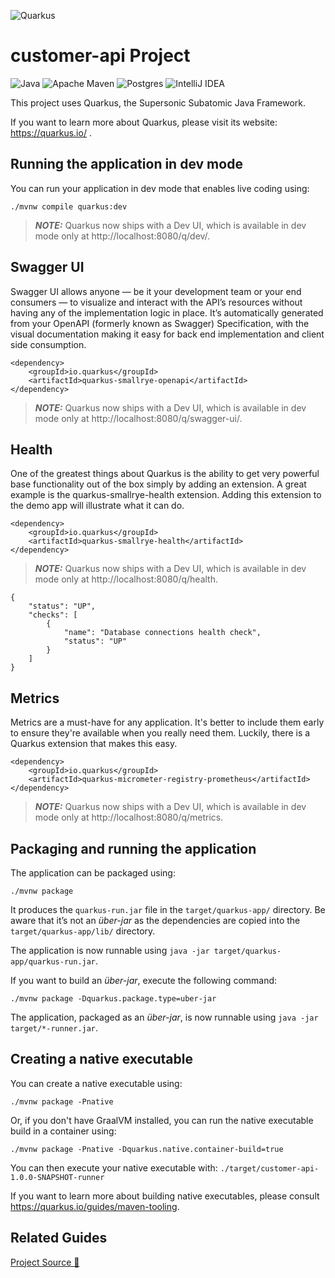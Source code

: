 ![Quarkus](https://camo.githubusercontent.com/62d4f160c458785b41aa5961dbf35295843fd582cb7a931e962c77d295bd23f9/68747470733a2f2f64657369676e2e6a626f73732e6f72672f717561726b75732f6c6f676f2f66696e616c2f504e472f717561726b75735f6c6f676f5f686f72697a6f6e74616c5f7267625f3132383070785f64656661756c742e706e672367682d6c696768742d6d6f64652d6f6e6c79)




# customer-api Project
![Java](https://img.shields.io/badge/java-%23ED8B00.svg?style=for-the-badge&logo=java&logoColor=white)
![Apache Maven](https://img.shields.io/badge/Apache%20Maven-C71A36?style=for-the-badge&logo=Apache%20Maven&logoColor=white)
![Postgres](https://img.shields.io/badge/postgres-%23316192.svg?style=for-the-badge&logo=postgresql&logoColor=white)
![IntelliJ IDEA](https://img.shields.io/badge/IntelliJIDEA-000000.svg?style=for-the-badge&logo=intellij-idea&logoColor=white)

This project uses Quarkus, the Supersonic Subatomic Java Framework.

If you want to learn more about Quarkus, please visit its website: https://quarkus.io/ .

## Running the application in dev mode

You can run your application in dev mode that enables live coding using:
```shell script
./mvnw compile quarkus:dev
```

> **_NOTE:_**  Quarkus now ships with a Dev UI, which is available in dev mode only at http://localhost:8080/q/dev/.

## Swagger UI

Swagger UI allows anyone — be it your development team or your end consumers — to visualize and interact with the API’s resources without having any of the implementation logic in place. It’s automatically generated from your OpenAPI (formerly known as Swagger) Specification, with the visual documentation making it easy for back end implementation and client side consumption.

```shell script
<dependency>
    <groupId>io.quarkus</groupId>
    <artifactId>quarkus-smallrye-openapi</artifactId>
</dependency>
```

> **_NOTE:_**  Quarkus now ships with a Dev UI, which is available in dev mode only at http://localhost:8080/q/swagger-ui/.


## Health

One of the greatest things about Quarkus is the ability to get very powerful base functionality out of the box simply by adding an extension. A great example is the quarkus-smallrye-health extension. Adding this extension to the demo app will illustrate what it can do.
```shell script
<dependency>
    <groupId>io.quarkus</groupId>
    <artifactId>quarkus-smallrye-health</artifactId>
</dependency>
```

> **_NOTE:_**  Quarkus now ships with a Dev UI, which is available in dev mode only at http://localhost:8080/q/health.

```shell script
{
    "status": "UP",
    "checks": [
        {
            "name": "Database connections health check",
            "status": "UP"
        }
    ]
}
```

## Metrics

Metrics are a must-have for any application. It's better to include them early to ensure they're available when you really need them. Luckily, there is a Quarkus extension that makes this easy.
```shell script
<dependency>
    <groupId>io.quarkus</groupId>
    <artifactId>quarkus-micrometer-registry-prometheus</artifactId>
</dependency>
```

> **_NOTE:_**  Quarkus now ships with a Dev UI, which is available in dev mode only at http://localhost:8080/q/metrics.


## Packaging and running the application

The application can be packaged using:
```shell script
./mvnw package
```
It produces the `quarkus-run.jar` file in the `target/quarkus-app/` directory.
Be aware that it’s not an _über-jar_ as the dependencies are copied into the `target/quarkus-app/lib/` directory.

The application is now runnable using `java -jar target/quarkus-app/quarkus-run.jar`.

If you want to build an _über-jar_, execute the following command:
```shell script
./mvnw package -Dquarkus.package.type=uber-jar
```

The application, packaged as an _über-jar_, is now runnable using `java -jar target/*-runner.jar`.

## Creating a native executable

You can create a native executable using: 
```shell script
./mvnw package -Pnative
```

Or, if you don't have GraalVM installed, you can run the native executable build in a container using: 
```shell script
./mvnw package -Pnative -Dquarkus.native.container-build=true
```

You can then execute your native executable with: `./target/customer-api-1.0.0-SNAPSHOT-runner`

If you want to learn more about building native executables, please consult https://quarkus.io/guides/maven-tooling.

## Related Guides

[Project Source 👊](https://developers.redhat.com/articles/2022/02/03/build-rest-api-ground-quarkus-20#summary)

